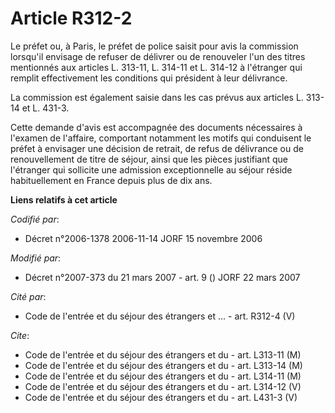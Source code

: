 # Article R312-2

Le préfet ou, à Paris, le préfet de police saisit pour avis la commission lorsqu'il envisage de refuser de délivrer ou de
renouveler l'un des titres mentionnés aux articles L. 313-11, L. 314-11 et L. 314-12 à l'étranger qui remplit effectivement
les conditions qui président à leur délivrance.

La commission est également saisie dans les cas prévus aux articles L. 313-14 et L. 431-3.

Cette demande d'avis est accompagnée des documents nécessaires à l'examen de l'affaire, comportant notamment les motifs qui
conduisent le préfet à envisager une décision de retrait, de refus de délivrance ou de renouvellement de titre de séjour,
ainsi que les pièces justifiant que l'étranger qui sollicite une admission exceptionnelle au séjour réside habituellement en
France depuis plus de dix ans.

**Liens relatifs à cet article**

_Codifié par_:

  - Décret n°2006-1378 2006-11-14 JORF 15 novembre 2006

_Modifié par_:

  - Décret n°2007-373 du 21 mars 2007 - art. 9 () JORF 22 mars 2007

_Cité par_:

  - Code de l'entrée et du séjour des étrangers et ... - art. R312-4 (V)

_Cite_:

  - Code de l'entrée et du séjour des étrangers et du  - art. L313-11 (M)
  - Code de l'entrée et du séjour des étrangers et du  - art. L313-14 (M)
  - Code de l'entrée et du séjour des étrangers et du  - art. L314-11 (M)
  - Code de l'entrée et du séjour des étrangers et du  - art. L314-12 (V)
  - Code de l'entrée et du séjour des étrangers et du  - art. L431-3 (V)
